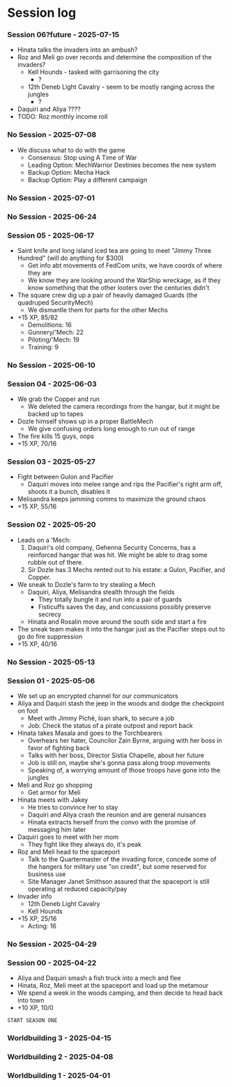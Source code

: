 # Session log
### Session 06?future - 2025-07-15
- Hinata talks the invaders into an ambush?
- Roz and Meli go over records and determine the composition of the invaders?
    - Kell Hounds - tasked with garrisoning the city
        - ?
    - 12th Deneb Light Cavalry - seem to be mostly ranging across the jungles
        - ?
- Daquiri and Aliya ????
- TODO: Roz monthly income roll

### No Session - 2025-07-08
- We discuss what to do with the game
    - Consensus: Stop using A Time of War
    - Leading Option: MechWarrior Destinies becomes the new system
    - Backup Option: Mecha Hack
    - Backup Option: Play a different campaign

### No Session - 2025-07-01
### No Session - 2025-06-24
### Session 05 - 2025-06-17
- Saint knife and long island iced tea are going to meet "Jimmy Three Hundred" (will do anything for $300)
    - Get info abt movements of FedCom units, we have coords of where they are
    - We know they are looking around the WarShip wreckage, as if they know something that the other looters over the centuries didn't
- The square crew dig up a pair of heavily damaged Guards (the quadruped SecurityMech)
    - We dismantle them for parts for the other Mechs
- +15 XP, 85/82
    - Demolitions: 16
    - Gunnery/'Mech: 22
    - Piloting/'Mech: 19
    - Training: 9

### No Session - 2025-06-10
### Session 04 - 2025-06-03
- We grab the Copper and run
    - We deleted the camera recordings from the hangar, but it might be backed up to tapes
- Dozle himself shows up in a proper BattleMech
    - We give confusing orders long enough to run out of range
- The fire kills 15 guys, oops
- +15 XP, 70/16

### Session 03 - 2025-05-27
- Fight between Gulon and Pacifier
    - Daquiri moves into melee range and rips the Pacifier's right arm off, shoots it a bunch, disables it
- Melisandra keeps jamming comms to maximize the ground chaos
- +15 XP, 55/16

### Session 02 - 2025-05-20
- Leads on a 'Mech:
    1. Daquiri's old company, Gehenna Security Concerns, has a reinforced hangar that was hit. We might be able to drag some rubble out of there.
    2. Sir Dozle has 3 Mechs rented out to his estate: a Gulon, Pacifier, and Copper.
- We sneak to Dozle's farm to try stealing a Mech
    - Daquiri, Aliya, Melisandra stealth through the fields
        - They totally bungle it and run into a pair of guards
        - Fisticuffs saves the day, and concussions possibly preserve secrecy
    - Hinata and Rosalin move around the south side and start a fire
- The sneak team makes it into the hangar just as the Pacifier steps out to go do fire suppression
- +15 XP, 40/16

### No Session - 2025-05-13
### Session 01 - 2025-05-06
- We set up an encrypted channel for our communicators
- Aliya and Daquiri stash the jeep in the woods and dodge the checkpoint on foot
    - Meet with Jimmy Piché, loan shark, to secure a job
    - Job: Check the status of a pirate outpost and report back
- Hinata takes Masala and goes to the Torchbearers
    - Overhears her hater, Councilor Zain Byrne, arguing with her boss in favor of fighting back
    - Talks with her boss, Director Sistia Chapelle, about her future
    - Job is still on, maybe she's gonna pass along troop movements
    - Speaking of, a worrying amount of those troops have gone into the jungles
- Meli and Roz go shopping
    - Get armor for Meli
- Hinata meets with Jakey
    - He tries to convince her to stay
    - Daquiri and Aliya crash the reunion and are general nuisances
    - Hinata extracts herself from the convo with the promise of messaging him later
- Daquiri goes to meet with her mom
    - They fight like they always do, it's peak
- Roz and Meli head to the spaceport
    - Talk to the Quartermaster of the invading force, concede some of the hangers for military use "on credit", but some reserved for business use
    - Site Manager Janet Smithson assured that the spaceport is still operating at reduced capacity/pay
- Invader info
    - 12th Deneb Light Cavalry
    - Kell Hounds
- +15 XP, 25/16
    - Acting: 16

### No Session - 2025-04-29
### Session 00 - 2025-04-22
- Aliya and Daquiri smash a fish truck into a mech and flee
- Hinata, Roz, Meli meet at the spaceport and load up the metamour
- We spend a week in the woods camping, and then decide to head back into town
- +10 XP, 10/0

`START SEASON ONE`

### Worldbuilding 3 - 2025-04-15
### Worldbuilding 2 - 2025-04-08
### Worldbuilding 1 - 2025-04-01